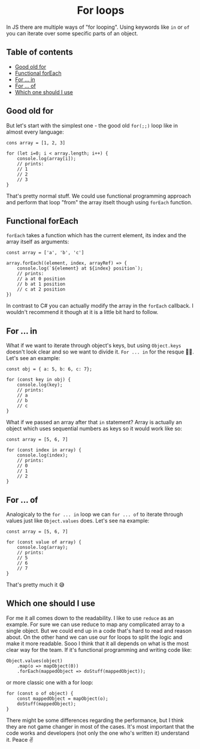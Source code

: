 <div align="center">
    <h1>For loops</h1>
</div>

In JS there are multiple ways of "for looping". Using keywords like `in` or `of` you can iterate over some specific parts of an object.

<h2>Table of contents</h2>

- [Good old for](#good-old-for)
- [Functional forEach](#functional-foreach)
- [For ... in](#for-...-in)
- [For ... of](#for-...-of)
- [Which one should I use](#which-one-should-I-use)

## Good old for

But let's start with the simplest one - the good old `for(;;)` loop like in almost every language:

```
cons array = [1, 2, 3]

for (let i=0; i < array.length; i++) {
    console.log(array[i]);
    // prints:
    // 1
    // 2
    // 3
}
```


That's pretty normal stuff. We could use functional programming approach and perform that loop "from" the array itselt though using `forEach` function.

## Functional forEach

`forEach` takes a function which has the current element, its index and the array itself as arguments:

```
const array = ['a', 'b', 'c']

array.forEach((element, index, arrayRef) => {
    console.log(`${element} at ${index} position`);
    // prints:
    // a at 0 position
    // b at 1 position
    // c at 2 position
})
```

In contrast to C# you can actually modify the array in the `forEach` callback. I wouldn't recommend it though at it is a little bit hard to follow.

## For ... in

What if we want to iterate through object's keys, but using `Object.keys` doesn't look clear and so we want to divide it. `For ... in` for the resque 🦸‍♂️. Let's see an example:

```
const obj = { a: 5, b: 6, c: 7};

for (const key in obj) {
    console.log(key);
    // prints:
    // a
    // b
    // c
}
```

What if we passed an array after that `in` statement? Array is actually an object which uses sequential numbers as keys so it would work like so:

```
const array = [5, 6, 7]

for (const index in array) {
    console.log(index);
    // prints:
    // 0
    // 1
    // 2
}
```

## For ... of

Analogicaly to the `for ... in` loop we can `for ... of` to iterate through values just like `Object.values` does. Let's see na example:

```
const array = [5, 6, 7]

for (const value of array) {
    console.log(array);
    // prints:
    // 5
    // 6
    // 7
}
```

That's pretty much it 😅

## Which one should I use

For me it all comes down to the readability. I like to use `reduce` as an example. For sure we can use reduce to map any complicated array to a single object. But we could end up in a code that's hard to read and reason about. On the other hand we can use our for loops to split the logic and make it more readable. Sooo I think that it all depends on what is the most clear way for the team. If it's functional programming and writing code like:

```
Object.values(object)
    .map(o => mapObject(0))
    .forEach(mappedObject => doStuff(mappedObject));
```

or more classic one with a for loop:

```
for (const o of object) {
    const mappedObject = mapObject(o);
    doStuff(mappedObject);
}
```

There might be some differences regarding the performance, but I think they are not game changer in most of the cases. It's most important that the code works and developers (not only the one who's written it) understand it. Peace ✌